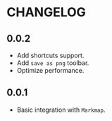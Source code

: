 # CHANGELOG

## 0.0.2

* Add shortcuts support.
* Add `save as png` toolbar.
* Optimize performance.

## 0.0.1

* Basic integration with `Markmap`.

